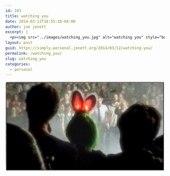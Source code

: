 ```yaml
---
id: 243
title: watching you
date: 2014-03-12T18:55:10-04:00
author: joe jenett
excerpt: |
  <p><img src="../images/watching_you.jpg" alt="watching you" style="border:none;"></p>
layout: post
guid: https://simply.personal.jenett.org/2014/03/12/watching-you/
permalink: /watching_you/
slug: watching_you
categories:
  - personal
---
```

<img src="../images/watching_you.jpg" alt="watching you" style="border:none;">